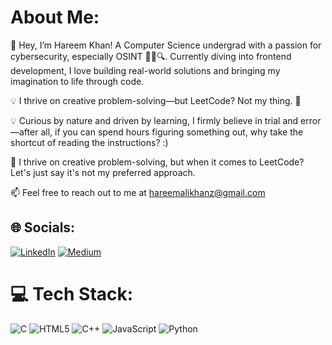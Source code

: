 

# About Me:
👋 Hey, I’m Hareem Khan! A Computer Science undergrad with a passion for cybersecurity, especially OSINT 🕵️‍♂️🔍. Currently diving into frontend development, I love building real-world solutions and bringing my imagination to life through code.

💡 I thrive on creative problem-solving—but LeetCode? Not my thing. 😤

💡 Curious by nature and driven by learning, I firmly believe in trial and error—after all, if you can spend hours figuring something out, why take the shortcut of reading the instructions? :) 

🚀 I thrive on creative problem-solving, but when it comes to LeetCode? Let's just say it's not my preferred approach.


📫 Feel free to reach out to me at hareemalikhanz@gmail.com 

## 🌐 Socials:
[![LinkedIn](https://img.shields.io/badge/LinkedIn-%230077B5.svg?logo=linkedin&logoColor=white)](https://linkedin.com/in/hareemkhan123) [![Medium](https://img.shields.io/badge/Medium-12100E?logo=medium&logoColor=white)](https://medium.com/@@hareemalikhanz) 

# 💻 Tech Stack:
![C](https://img.shields.io/badge/c-%2300599C.svg?style=for-the-badge&logo=c&logoColor=white) ![HTML5](https://img.shields.io/badge/html5-%23E34F26.svg?style=for-the-badge&logo=html5&logoColor=white) ![C++](https://img.shields.io/badge/c++-%2300599C.svg?style=for-the-badge&logo=c%2B%2B&logoColor=white)  ![JavaScript](https://img.shields.io/badge/javascript-%23323330.svg?style=for-the-badge&logo=javascript&logoColor=%23F7DF1E) ![Python](https://img.shields.io/badge/python-3670A0?style=for-the-badge&logo=python&logoColor=ffdd54) 
